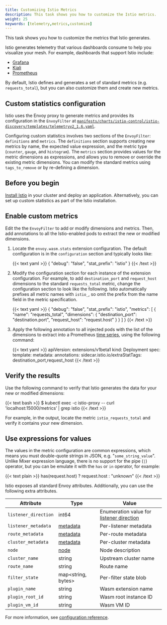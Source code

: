 ```yaml
---
title: Customizing Istio Metrics
description: This task shows you how to customize the Istio metrics.
weight: 25
keywords: [telemetry,metrics,customize]
---
```


This task shows you how to customize the metrics that Istio generates.

Istio generates telemetry that various dashboards consume to help you visualize
your mesh. For example, dashboards that support Istio include:

* [Grafana](/docs/tasks/observability/metrics/using-istio-dashboard/)
* [Kiali](/docs/tasks/observability/kiali/)
* [Prometheus](/docs/tasks/observability/metrics/querying-metrics/)

By default, Istio defines and generates a set of standard metrics (e.g.
`requests_total`), but you can also customize them and create new metrics.

## Custom statistics configuration

Istio uses the Envoy proxy to generate metrics and provides its configuration in
the `EnvoyFilter` at
[`manifests/charts/istio-control/istio-discovery/templates/telemetryv2_1.6.yaml`]({{<github_blob>}}/manifests/charts/istio-control/istio-discovery/templates/telemetryv2_1.6.yaml).

Configuring custom statistics involves two sections of the
`EnvoyFilter`: `definitions` and `metrics`. The `definitions` section
supports creating new metrics by name, the expected value expression, and the
metric type (`counter`, `gauge`, and `histogram`). The `metrics` section
provides values for the metric dimensions as expressions, and allows you to
remove or override the existing metric dimensions. You can modify the standard
metrics using `tags_to_remove` or by re-defining a dimension.

## Before you begin

[Install Istio](/docs/setup/) in your cluster and deploy an application.
Alternatively, you can set up custom statistics as part of the Istio
installation.

## Enable custom metrics

Edit the the `EnvoyFilter` to add or modify dimensions and metrics. Then, add
annotations to all the Istio-enabled pods to extract the new or modified
dimensions.

1. Locate the `envoy.wasm.stats` extension configuration. The default
   configuration is in the `configuration` section and typically looks like:

    {{< text yaml >}}
    {
        "debug": "false",
        "stat_prefix": "istio"
    }
    {{< /text >}}

1. Modify the configuration section for each instance of the extension
   configuration. For example, to add `destination_port` and `request_host`
   dimensions to the standard `requests_total` metric, change the configuration
   section to look like the following. Istio automatically prefixes all metric
   names with `istio_`, so omit the prefix from the name field in the metric
   specification.

    {{< text yaml >}}
    {
       "debug": "false",
       "stat_prefix": "istio",
       "metrics": [
          {
            "name": "requests_total",
            "dimensions": {
               "destination_port": "destination.port",
               "request_host": "request.host"
            }
          }
       ]
    }
    {{< /text >}}

1. Apply the following annotation to all injected pods with the list of the
   dimensions to extract into a Prometheus [time
   series](https://en.wikipedia.org/wiki/Time_series), using the following
   command:

    {{< text yaml >}}
    apiVersion: extensions/v1beta1
    kind: Deployment
    spec:
    template:
        metadata:
        annotations:
            sidecar.istio.io/extraStatTags: destination_port,request_host
    {{< /text >}}

## Verify the results

Use the following command to verify that Istio generates the data for your new
or modified dimensions:

{{< text bash >}}
$ kubectl exec <pod-name> -c istio-proxy -- curl 'localhost:15000/metrics’ | grep istio
{{< /text >}}

For example, in the output, locate the metric `istio_requests_total` and
verify it contains your new dimension.

## Use expressions for values

The values in the metric configuration are common expressions, which means you
must double-quote strings in JSON, e.g. "`some_string_value`". Unlike Mixer
expression language, there is no support for the pipe (`|`) operator, but you
can be emulate it with the `has` or `in` operator, for example:

{{< text plain >}}
has(request.host) ? request.host : "unknown"
{{< /text >}}

Istio exposes all standard Envoy attributes. Additionally, you can use the
following extra attributes.

|Attribute   | Type  | Value |
|---|---|---|
| `listener_direction` | int64 | Enumeration value for [listener direction](https://www.envoyproxy.io/docs/envoy/latest/api-v2/api/v2/core/base.proto#envoy-api-enum-core-trafficdirection) |
| `listener_metadata` | [metadata](https://www.envoyproxy.io/docs/envoy/latest/api-v2/api/v2/core/base.proto#core-metadata) | Per-listener metadata |
| `route_metadata` | [metadata](https://www.envoyproxy.io/docs/envoy/latest/api-v2/api/v2/core/base.proto#core-metadata) | Per-route metadata |
| `cluster_metadata` | [metadata](https://www.envoyproxy.io/docs/envoy/latest/api-v2/api/v2/core/base.proto#core-metadata) | Per-cluster metadata |
| `node` | [node](https://www.envoyproxy.io/docs/envoy/latest/api-v2/api/v2/core/base.proto#core-node) | Node description |
| `cluster_name` | string | Upstream cluster name |
| `route_name` | string | Route name |
| `filter_state` | map<string, bytes> | Per-filter state blob |
| `plugin_name` | string | Wasm extension name |
| `plugin_root_id` | string | Wasm root instance ID |
| `plugin_vm_id` | string | Wasm VM ID |

For more information, see [configuration reference](/docs/reference/config/telemetry/).
